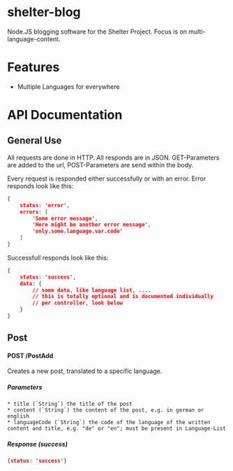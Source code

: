 # shelter-blog
Node.JS blogging software for the Shelter Project. Focus is on multi-language-content.

Features
========

 * Multiple Languages for everywhere

API Documentation
=================

General Use
-----------

All requests are done in HTTP. All responds are in JSON. GET-Parameters are added to the url, POST-Parameters are send within the body.

Every request is responded either successfully or with an error. Error responds look like this:
```json
{
	status: 'error',
	errors: [
		'Some error message',
		'Here might be another error message',
		'only.some.language.var.code'
	]
}
```

Successfull responds look like this:
```json
{
	status: 'success',
	data: {
		// some data, like language list, ....
		// this is totally optional and is documented individually
		// per controller, look below
	}
}
```

Post
----

#### POST /PostAdd
Creates a new post, translated to a specific language.

##### Parameters
	* title (`String`) the title of the post
	* content (`String`) the content of the post, e.g. in german or english
	* languageCode (`String`) the code of the language of the written content and title, e.g. "de" or "en"; must be present in Language-List

##### Response (success)
```json
{status: 'success'}
```